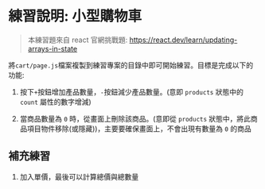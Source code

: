 # 練習說明: 小型購物車

> 本練習題來自 react 官網挑戰題: https://react.dev/learn/updating-arrays-in-state

將`cart/page.js`檔案複製到練習專案的目錄中即可開始練習。目標是完成以下的功能:

1. 按下`+`按鈕增加產品數量，`-`按鈕減少產品數量。(意即 `products` 狀態中的 `count` 屬性的數字增減)

2. 當商品數量為 `0` 時，從畫面上刪除該商品。(意即從 `products` 狀態中，將此商品項目物件移除(或隱藏))，主要要確保畫面上，不會出現有數量為 `0` 的商品

## 補充練習

1. 加入單價，最後可以計算總價與總數量

